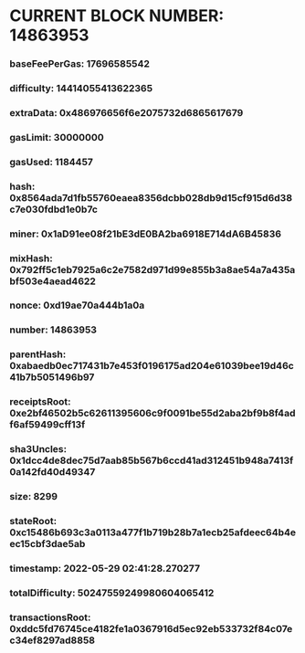 # CURRENT BLOCK NUMBER: 14863953

### baseFeePerGas: 17696585542
### difficulty: 14414055413622365
### extraData: 0x486976656f6e2075732d6865617679
### gasLimit: 30000000
### gasUsed: 1184457
### hash: 0x8564ada7d1fb55760eaea8356dcbb028db9d15cf915d6d38c7e030fdbd1e0b7c
### miner: 0x1aD91ee08f21bE3dE0BA2ba6918E714dA6B45836
### mixHash: 0x792ff5c1eb7925a6c2e7582d971d99e855b3a8ae54a7a435abf503e4aead4622
### nonce: 0xd19ae70a444b1a0a
### number: 14863953
### parentHash: 0xabaedb0ec717431b7e453f0196175ad204e61039bee19d46c41b7b5051496b97
### receiptsRoot: 0xe2bf46502b5c62611395606c9f0091be55d2aba2bf9b8f4adf6af59499cff13f
### sha3Uncles: 0x1dcc4de8dec75d7aab85b567b6ccd41ad312451b948a7413f0a142fd40d49347
### size: 8299
### stateRoot: 0xc15486b693c3a0113a477f1b719b28b7a1ecb25afdeec64b4eec15cbf3dae5ab
### timestamp: 2022-05-29 02:41:28.270277
### totalDifficulty: 50247559249980604065412
### transactionsRoot: 0xddc5fd76745ce4182fe1a0367916d5ec92eb533732f84c07ec34ef8297ad8858
